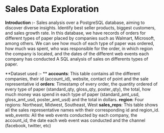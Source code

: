 # Sales Data Exploration
**Introduction :**- 
Sales analysis over a PostgreSQL database, aiming to discover diverse insights. Identify best seller products, biggest customers, and sales growth rate.
In this database, we have records of orders for different types of paper placed by companies such as Walmart, Microsoft, among others. We can see how much of each type of paper was ordered, how much was spent, who was responsible for the order, in which region the company is located, and the dates of the different web events each company has conducted
A SQL analysis of sales on differents types of paper.

**Dataset used :- **
**accounts**: This table contains all the different companies, their id (account_id), website, contact of point and the sale representative id
**orders**: Timestamp of every order, the quantity ordered of every type of paper (standard_qty, gloss_qty, poster_qty), the total, how much money was spend in each type of paper (standard_amt_usd, gloss_amt_usd, poster_amt_usd) and the total in dollars.
**region**: Four regions: Northeast, Midwest, Southeast, West
**sales_reps**: This table shows all the sales representative names with their corresponding id and region_id.
web_events: All the web events conducted by each company, the account_id, the date each web event was conducted and the channel (facebook, twitter, etc)
